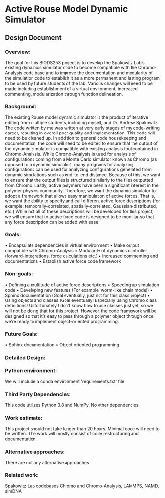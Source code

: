 # Active Rouse Model Dynamic Simulator
## Design Document

### Overview: 
The goal for this BIODS253 project is to develop the Spakowitz Lab’s existing dynamics simulator code to become compatible with the Chromo-Analysis code base
and to improve the documentation and modularity of the simulation code to establish it as a more permanent and lasting program to be used by future students of the 
lab.  Various changes will need to be made including establishment of a virtual environment, increased commenting, modularization through function delineation.  

### Background: 
The existing Rouse model dynamic simulator is the product of iterative editing from multiple students, including myself, and Dr. Andrew Spakowitz. The code written by me was written at very early stages of my code-writing career, resulting in overall poor quality and implementation. This code will need to be cleaned up. In addition to general code housekeeping and documentation, the code will need to be edited to ensure that the output of the dynamic simulator is compatible with existing analysis tool contained in Chromo-Analysis. While Chromo-Analysis is used for analysis of configurations coming from a Monte Carlo simulator known as Chromo (as opposed to a dynamic simulator), many programs for analyzing configurations can be used for analyzing configurations generated from dynamic simulations such as end-to-end distance. Because of this, we want to ensure that the output files is structured similarly to the files outputted from Chromo.
Lastly, active polymers have been a significant interest in the polymer physics community. Therefore, we want the dynamic simulator to adopt a framework that allows easy manipulation of active forces. That is, we want the ability to specify and call different active force descriptions (for example: temporally-correlated, spatially-correlated, Gaussian-distributed, etc.) While not all of these descriptions will be developed for this project, we will ensure that to active force code is designed to be modular so that any force description can be added with ease. 

### Goals:
•	Encapsulate dependencies in virtual environment
•	Make output compatible with Chromo-Analysis
•	Modularity of dynamics controller (forward-integrations, force calculations etc.)
•	Increased commenting and documentations
•	Establish active force code framework

### Non-goals:
•	Defining a multitude of active force descriptions
•	Speeding up simulation code
•	Developing new features (For example: worm-like chain model)
•	Sphinx documentation (Goal eventually, just not for this class project)
•	Using objects and classes (Goal eventually! Especially using Chromo class definitions! Unfortunately I don’t know how to use classes just yet, so we will not be doing that for this project. However, the code framework will be designed so that it’s easy to pass through a polymer object through once we’re ready to implement object-oriented programming.

### Future Goals:
•	Sphinx documentation
•	Object oriented programming

### Detailed Design:


### Python environment: 
We will include a conda environment 'requirements.txt' file

### Third Party Dependencies: 
This code utilizes Python 3.8 and NumPy. No other dependencies.

### Work estimate: 
This project should not take longer than 20 hours. Minimal code will need to be written. The work will mostly consist of code restructuring and documentation.

### Alternative approaches: 
There are not any alternative approaches. 

### Related work: 
Spakowitz Lab codebases Chromo and Chromo-Analysis, LAMMPS, NAMD, simDNA
